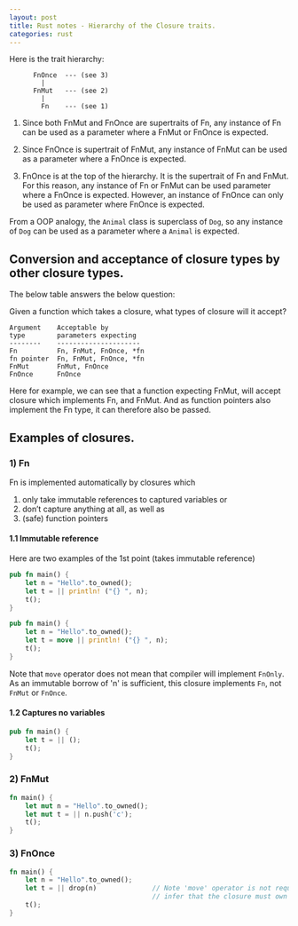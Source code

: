 ```yaml
---
layout: post
title: Rust notes - Hierarchy of the Closure traits.
categories: rust
---
```


Here is the trait hierarchy:

          FnOnce  --- (see 3)
            |
          FnMut   --- (see 2)
            |   
            Fn    --- (see 1)
               
1. Since both FnMut and FnOnce are supertraits of Fn, any instance of 
   Fn can be used as a parameter where a FnMut or FnOnce is expected.

2. Since FnOnce is supertrait of FnMut, any instance of FnMut can be 
   used as a parameter where a FnOnce is expected.

3. FnOnce is at the top of the hierarchy. It is the supertrait of
   Fn and FnMut. For this reason, any instance of Fn or FnMut can
   be used parameter where a FnOnce is expected. 
   However, an instance of FnOnce can only be used as parameter 
   where FnOnce is expected.

From a OOP analogy, the `Animal` class is superclass of `Dog`, so 
any instance of `Dog` can be used as a parameter where a `Animal` 
is expected.

## Conversion and acceptance of closure types by other closure types.

The below table answers the below question:

Given a function which takes a closure, what types of closure will
it accept?

    Argument    Acceptable by 
    type        parameters expecting
    --------    ---------------------
    Fn          Fn, FnMut, FnOnce, *fn
    fn pointer  Fn, FnMut, FnOnce, *fn
    FnMut       FnMut, FnOnce         
    FnOnce      FnOnce                

Here for example, we can see that a function expecting FnMut, will
accept closure which implements Fn, and FnMut. And as function pointers
also implement the Fn type, it can therefore also be passed.

## Examples of closures.

### 1) Fn

Fn is implemented automatically by closures which 
1. only take immutable references to captured variables or 
2. don’t capture anything at all, as well as 
3. (safe) function pointers

#### 1.1 Immutable reference

Here are two examples of the 1st point (takes immutable reference)

```rust
pub fn main() {
    let n = "Hello".to_owned();
    let t = || println! ("{} ", n);
    t();
}
```

```rust
pub fn main() {
    let n = "Hello".to_owned();
    let t = move || println! ("{} ", n);
    t();
}
```

Note that `move` operator does not mean that compiler will implement `FnOnly`.
As an immutable borrow of 'n' is sufficient, this closure implements `Fn`,
not `FnMut` or `FnOnce`.

#### 1.2 Captures no variables

```rust
pub fn main() {
    let t = || ();
    t();
}
```

### 2) FnMut

```rust
fn main() {
    let mut n = "Hello".to_owned();
    let mut t = || n.push('c');
    t();
}
```

### 3) FnOnce

```rust
fn main() {
    let n = "Hello".to_owned();
    let t = || drop(n)              // Note 'move' operator is not required, as compiler can
                                    // infer that the closure must own 'n' to drop it.
    t();
}
```
